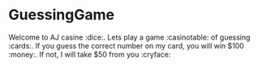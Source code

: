 # GuessingGame
Welcome to AJ casine :dice:. Lets play a game :casinotable: of guessing :cards:. 
If you guess the correct number on my card, you will win $100 :money:. 
If not, I will take $50 from you :cryface:
